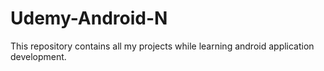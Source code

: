 # Udemy-Android-N
This repository contains all my projects while learning android application development.
